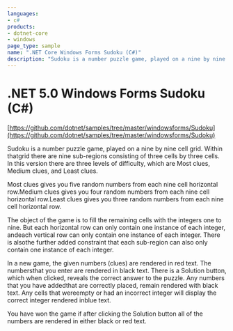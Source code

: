 ```yaml
---
languages:
- c#
products:
- dotnet-core
- windows
page_type: sample
name: ".NET Core Windows Forms Sudoku (C#)"
description: "Sudoku is a number puzzle game, played on a nine by nine cell grid"
---
```

# .NET 5.0 Windows Forms Sudoku (C#)

[https://github.com/dotnet/samples/tree/master/windowsforms/Sudoku](https://github.com/dotnet/samples/tree/master/windowsforms/Sudoku)

Sudoku is a number puzzle game, played on a nine by nine cell grid. Within thatgrid there are nine sub-regions consisting of three cells by three cells. In this version there are three levels of difficulty, which are Most clues, Medium clues, and Least clues.

Most clues gives you five random numbers from each nine cell horizontal row.Medium clues gives you four random numbers from each nine cell horizontal row.Least clues gives you three random numbers from each nine cell horizontal row.

The object of the game is to fill the remaining cells with the integers one to nine. But each horizontal row can only contain one instance of each integer, andeach vertical row can only contain one instance of each integer. There is alsothe further added constraint that each sub-region can also only contain one instance of each integer.

In a new game, the given numbers (clues) are rendered in red text. The numbersthat you enter are rendered in black text. There is a Solution button, which when clicked, reveals the correct answer to the puzzle. Any numbers that you have addedthat are correctly placed, remain rendered with black text. Any cells that wereempty or had an incorrect integer will display the correct integer rendered inblue text.

You have won the game if after clicking the Solution button all of the numbers are rendered in either black or red text.